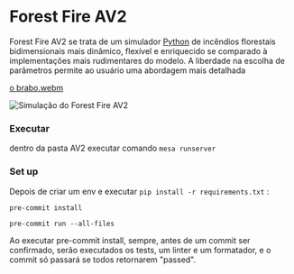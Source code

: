 # Forest Fire AV2

Forest Fire AV2 se trata de um simulador [Python](https://www.python.org/) de incêndios florestais bidimensionais mais dinâmico, flexível e enriquecido se comparado à implementações mais rudimentares do modelo. A liberdade na escolha de parâmetros permite ao usuário uma abordagem mais detalhada

[o brabo.webm](https://github.com/user-attachments/assets/278e0798-58af-403e-91d8-7b2e26ec37fc)

![Simulação do Forest Fire AV2]([[https://imgur.com/a/5GV1zRd](https://imgur.com/jHcnBKb)](https://github.com/viniciusgma/AV2/issues/3#issue-2669436043))
### Executar

dentro da pasta AV2 executar comando `mesa runserver`
### Set up

Depois de criar um env e executar `pip install -r requirements.txt` :

`pre-commit install`

`pre-commit run --all-files`

Ao executar pre-commit install, sempre, antes de um commit ser confirmado, serão executados os tests, um linter e um formatador, e o commit só passará se todos retornarem "passed".
